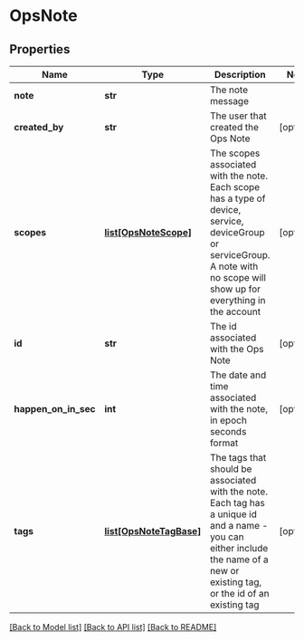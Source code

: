 # OpsNote

## Properties
Name | Type | Description | Notes
------------ | ------------- | ------------- | -------------
**note** | **str** | The note message | 
**created_by** | **str** | The user that created the Ops Note | [optional] 
**scopes** | [**list[OpsNoteScope]**](OpsNoteScope.md) | The scopes associated with the note. Each scope has a type of device, service, deviceGroup or serviceGroup. A note with no scope will show up for everything in the account | [optional] 
**id** | **str** | The id associated with the Ops Note | [optional] 
**happen_on_in_sec** | **int** | The date and time associated with the note, in epoch seconds format | [optional] 
**tags** | [**list[OpsNoteTagBase]**](OpsNoteTagBase.md) | The tags that should be associated with the note. Each tag has a unique id and a name - you can either include the name of a new or existing tag, or the id of an existing tag | [optional] 

[[Back to Model list]](../README.md#documentation-for-models) [[Back to API list]](../README.md#documentation-for-api-endpoints) [[Back to README]](../README.md)


